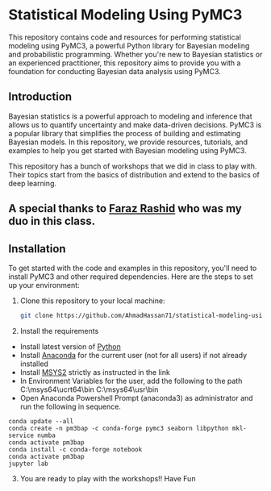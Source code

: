 # Statistical Modeling Using PyMC3

This repository contains code and resources for performing statistical modeling using PyMC3, a powerful Python library for Bayesian modeling and probabilistic programming. Whether you're new to Bayesian statistics or an experienced practitioner, this repository aims to provide you with a foundation for conducting Bayesian data analysis using PyMC3.


## Introduction

Bayesian statistics is a powerful approach to modeling and inference that allows us to quantify uncertainty and make data-driven decisions. PyMC3 is a popular library that simplifies the process of building and estimating Bayesian models. In this repository, we provide resources, tutorials, and examples to help you get started with Bayesian modeling using PyMC3.

This repository has a bunch of workshops that we did in class to play with. Their topics start from the basics of distribution and extend to the basics of deep learning.

## A special thanks to [Faraz Rashid](https://github.com/FarazRashid) who was my duo in this class.

## Installation

To get started with the code and examples in this repository, you'll need to install PyMC3 and other required dependencies. Here are the steps to set up your environment:

1. Clone this repository to your local machine:

   ```bash
   git clone https://github.com/AhmadHassan71/statistical-modeling-using-pymc3.git

2. Install the requirements
  -  Install latest version of [Python](https://www.python.org/downloads/)
  -  Install [Anaconda](https://www.anaconda.com) for the current user (not for all users) if not already installed
  -  Install [MSYS2](https://www.msys2.org/) strictly as instructed in the link
  -   In Environment Variables for the user, add the following to the path
      C:\msys64\ucrt64\bin
      C:\msys64\usr\bin
  -  Open Anaconda Powershell Prompt (anaconda3) as administrator and run the following in sequence. 


```
conda update --all
conda create -n pm3bap -c conda-forge pymc3 seaborn libpython mkl-service numba
conda activate pm3bap
conda install -c conda-forge notebook
conda activate pm3bap
jupyter lab
```
3. You are ready to play with the workshops!! Have Fun
